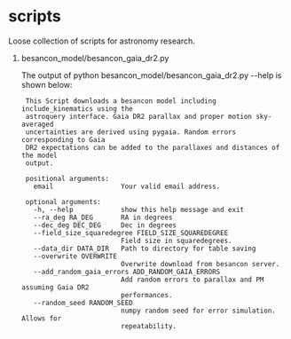 # scripts

Loose collection of scripts for astronomy research.

1. besancon_model/besancon_gaia_dr2.py

    The output of python besancon_model/besancon_gaia_dr2.py --help is shown below:
    
        This Script downloads a besancon model including include_kinematics using the
        astroquery interface. Gaia DR2 parallax and proper motion sky-averaged
        uncertainties are derived using pygaia. Random errors corresponding to Gaia
        DR2 expectations can be added to the parallaxes and distances of the model
        output.
        
        positional arguments:
          email                 Your valid email address.
        
        optional arguments:
          -h, --help            show this help message and exit
          --ra_deg RA_DEG       RA in degrees
          --dec_deg DEC_DEG     Dec in degrees
          --field_size_squaredegree FIELD_SIZE_SQUAREDEGREE
                                Field size in squaredegrees.
          --data_dir DATA_DIR   Path to directory for table saving
          --overwrite OVERWRITE
                                Overwrite download from besancon server.
          --add_random_gaia_errors ADD_RANDOM_GAIA_ERRORS
                                Add random errors to parallax and PM assuming Gaia DR2
                                performances.
          --random_seed RANDOM_SEED
                                numpy random seed for error simulation. Allows for
                                repeatability.
